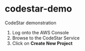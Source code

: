 # codestar-demo
CodeStar demonstration
1. Log onto the AWS Console
2. Browse to the CodeStar Service
3. Click on **Create New Project**